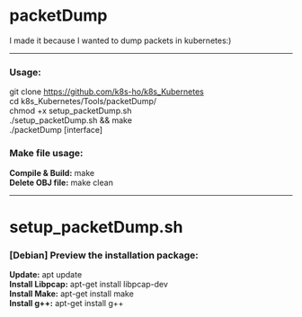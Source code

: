 # packetDump
  
I made it because I wanted to dump packets in kubernetes:)

---

### Usage: 
git clone https://github.com/k8s-ho/k8s_Kubernetes  
cd k8s_Kubernetes/Tools/packetDump/   
chmod +x setup_packetDump.sh  
./setup_packetDump.sh && make  
./packetDump [interface]  

### Make file usage:
__Compile & Build:__ make  
__Delete OBJ file:__ make clean  

---
# setup_packetDump.sh
### [Debian] Preview the installation package:   
__Update:__ apt update  
__Install Libpcap:__ apt-get install libpcap-dev  
__Install Make:__ apt-get install make  
__Install g++:__ apt-get install g++   
  


